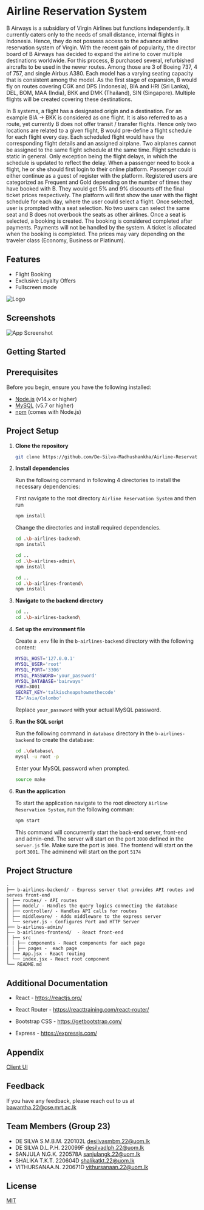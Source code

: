 
# Airline Reservation System  

B Airways is a subsidiary of Virgin Airlines but functions independently. It currently caters only 
to the needs of small distance, internal flights in Indonesia. Hence, they do not possess access 
to the advance airline reservation system of Virgin. With the recent gain of popularity, the 
director board of B Airways has decided to expand the airline to cover multiple destinations 
worldwide. For this process, B purchased several, refurbished aircrafts to be used in the newer 
routes. Among those are 3 of Boeing 737, 4 of 757, and single Airbus A380. Each model has 
a varying seating capacity that is consistent among the model. As the first stage of expansion, 
B would fly on routes covering CGK and DPS (Indonesia), BIA and HRI (Sri Lanka), DEL, 
BOM, MAA (India), BKK and DMK (Thailand), SIN (Singapore). Multiple flights will be created 
covering these destinations. 

In B systems, a flight has a designated origin and a destination. For an example BIA → BKK 
is considered as one flight. It is also referred to as a route, yet currently B does not offer transit 
/ transfer flights. Hence only two locations are related to a given flight, B would pre-define a 
flight schedule for each flight every day. Each scheduled flight would have the corresponding 
flight details and an assigned airplane. Two airplanes cannot be assigned to the same flight 
schedule at the same time. Flight schedule is static in general. Only exception being the flight 
delays, in which the schedule is updated to reflect the delay. When a passenger need to book 
a flight, he or she should first login to their online platform. Passenger could either continue as 
a guest of register with the platform. Registered users are categorized as Frequent and Gold 
depending on the number of times they have booked with B. They would get 5% and 9% 
discounts off the final ticket prices respectively. The platform will first show the user with the 
flight schedule for each day, where the user could select a flight. Once selected, user is 
prompted with a seat selection. No two users can select the same seat and B does not 
overbook the seats as other airlines. Once a seat is selected, a booking is created. The 
booking is considered completed after payments. Payments will not be handled by the system. 
A ticket is allocated when the booking is completed. The prices may vary depending on the 
traveler class (Economy, Business or Platinum).  

## Features

- Flight Booking
- Exclusive Loyalty Offers
- Fullscreen mode



![Logo](b-airlines-frontend/public/images/B-Airways.png)


## Screenshots

![App Screenshot](b-airlines-frontend/public/images/bairwayshome.jpeg)

## Getting Started

## Prerequisites

Before you begin, ensure you have the following installed:

- [Node.js](https://nodejs.org/) (v14.x or higher)
- [MySQL](https://www.mysql.com/) (v5.7 or higher)
- [npm](https://www.npmjs.com/) (comes with Node.js)

## Project Setup

1. **Clone the repository**

   ```bash
   git clone https://github.com/De-Silva-Madhushankha/Airline-Reservation-System.git
   ```

2. **Install dependencies**
   
   Run the following command in following 4 directories to install the necessary dependencies:

   First navigate to the root directory `Airline Reservation System` and then run
   ```bash
   npm install
   ```
   Change the directories and install required dependencies.
  
   ```bash
   cd .\b-airlines-backend\
   npm install
   ```
   
   ```bash
   cd ..
   cd .\b-airlines-admin\  
   npm install
   ```
   
   ```bash
   cd ..
   cd .\b-airlines-frontend\  
   npm install
   ```


2. **Navigate to the backend directory**

   ```bash
   cd ..
   cd .\b-airlines-backend\
   ```

4. **Set up the environment file**

   Create a `.env` file in the `b-airlines-backend` directory with the following content:

   ```bash
   MYSQL_HOST='127.0.0.1'
   MYSQL_USER='root'
   MYSQL_PORT='3306'
   MYSQL_PASSWORD='your_password'
   MYSQL_DATABASE='bairways'
   PORT=3001
   SECRET_KEY='talkischeapshowmethecode'
   TZ='Asia/Colombo'
   ```

   Replace `your_password` with your actual MySQL password.

5. **Run the SQL script**

   Run the following command in `database` directory in the `b-airlines-backend` to create the database:

   ```bash
   cd .\database\
   mysql -u root -p
   ```
   Enter your MySQL password when prompted.

   ```bash
   source make
   ```

7. **Run the application**

   To start the application navigate to the root directory `Airline Reservation System`, run the following comman:

   ```bash
   npm start
   ```

   This command will concurrently start the back-end server, front-end and admin-end.
   The server will start on the port `3000` defined in the `server.js` file. Make sure the port is `3000`.
   The frontend will start on the port `3001`.
   The adminend will start on the port `5174`


## Project Structure

```
.
├── b-airlines-backend/ - Express server that provides API routes and serves front-end
│ ├── routes/ - API routes
│ ├── model/ - Handles the query logics connecting the database
│ ├── controller/ - Handles API calls for routes
│ ├── middleware/ - Adds middleware to the express server
│ └── server.js - Configures Port and HTTP Server
├── b-airlines-admin/
├── b-airlines-frontend/  - React front-end
│ ├── src
│ | ├── components - React components for each page
| | ├── pages -  each page
│ ├── App.jsx - React routing
│ └── index.jsx - React root component
└── README.md
```

## Additional Documentation

- React - https://reactjs.org/
- React Router - https://reacttraining.com/react-router/

- Bootstrap CSS - https://getbootstrap.com/
- Express - https://expressjs.com/

## Appendix

[Client UI](https://bairwaysindonesia.netlify.app/)


## Feedback

If you have any feedback, please reach out to us at bawantha.22@cse.mrt.ac.lk

## Team Members (Group 23)
- DE SILVA S.M.B.M.   220102L    desilvasmbm.22@uom.lk
- DE SILVA D.L.P.H.   220099F    desilvadlph.22@uom.lk
- SANJULA N.G.K.      220578A    sanjulangk.22@uom.lk
- SHALIKA T.K.T.      220604D    shalikatkt.22@uom.lk
- VITHURSANAA.N.      220671D    vithursanaan.22@uom.lk

## License

[MIT](https://choosealicense.com/licenses/mit/)
